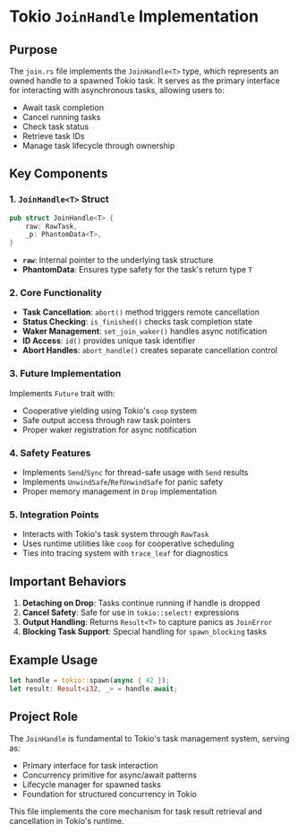 # Tokio `JoinHandle` Implementation

## Purpose
The `join.rs` file implements the `JoinHandle<T>` type, which represents an owned handle to a spawned Tokio task. It serves as the primary interface for interacting with asynchronous tasks, allowing users to:
- Await task completion
- Cancel running tasks
- Check task status
- Retrieve task IDs
- Manage task lifecycle through ownership

## Key Components

### 1. `JoinHandle<T>` Struct
```rust
pub struct JoinHandle<T> {
    raw: RawTask,
    _p: PhantomData<T>,
}
```
- **`raw`**: Internal pointer to the underlying task structure
- **PhantomData**: Ensures type safety for the task's return type `T`

### 2. Core Functionality
- **Task Cancellation**: `abort()` method triggers remote cancellation
- **Status Checking**: `is_finished()` checks task completion state
- **Waker Management**: `set_join_waker()` handles async notification
- **ID Access**: `id()` provides unique task identifier
- **Abort Handles**: `abort_handle()` creates separate cancellation control

### 3. Future Implementation
Implements `Future` trait with:
- Cooperative yielding using Tokio's `coop` system
- Safe output access through raw task pointers
- Proper waker registration for async notification

### 4. Safety Features
- Implements `Send`/`Sync` for thread-safe usage with `Send` results
- Implements `UnwindSafe`/`RefUnwindSafe` for panic safety
- Proper memory management in `Drop` implementation

### 5. Integration Points
- Interacts with Tokio's task system through `RawTask`
- Uses runtime utilities like `coop` for cooperative scheduling
- Ties into tracing system with `trace_leaf` for diagnostics

## Important Behaviors
1. **Detaching on Drop**: Tasks continue running if handle is dropped
2. **Cancel Safety**: Safe for use in `tokio::select!` expressions
3. **Output Handling**: Returns `Result<T>` to capture panics as `JoinError`
4. **Blocking Task Support**: Special handling for `spawn_blocking` tasks

## Example Usage
```rust
let handle = tokio::spawn(async { 42 });
let result: Result<i32, _> = handle.await;
```

## Project Role
The `JoinHandle` is fundamental to Tokio's task management system, serving as:
- Primary interface for task interaction
- Concurrency primitive for async/await patterns
- Lifecycle manager for spawned tasks
- Foundation for structured concurrency in Tokio

This file implements the core mechanism for task result retrieval and cancellation in Tokio's runtime.
